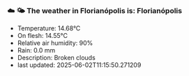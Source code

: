 ### ☁️ 🌤️  The weather in Florianópolis is: Florianópolis

- Temperature: 14.68°C
- On flesh: 14.55°C
- Relative air humidity: 90%
- Rain: 0.0 mm
- Description: Broken clouds
- last updated: 2025-06-02T11:15:50.271209
